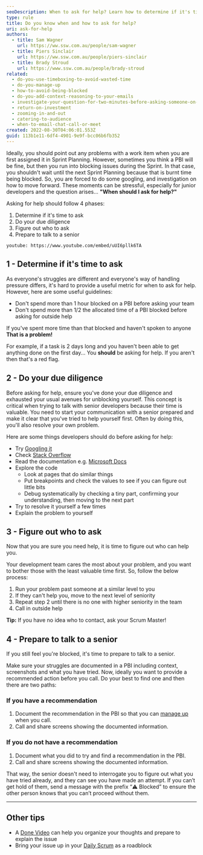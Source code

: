 ```yaml
---
seoDescription: When to ask for help? Learn how to determine if it's time to ask, do your due diligence, figure out who to ask, and prepare to talk to a senior.
type: rule
title: Do you know when and how to ask for help?
uri: ask-for-help
authors:
  - title: Sam Wagner
    url: https://ww.ssw.com.au/people/sam-wagner
  - title: Piers Sinclair
    url: https://ww.ssw.com.au/people/piers-sinclair
  - title: Brady Stroud
    url: https://www.ssw.com.au/people/brady-stroud
related:
  - do-you-use-timeboxing-to-avoid-wasted-time
  - do-you-manage-up
  - how-to-avoid-being-blocked
  - do-you-add-context-reasoning-to-your-emails
  - investigate-your-question-for-two-minutes-before-asking-someone-on-im
  - return-on-investment
  - zooming-in-and-out
  - catering-to-audience
  - when-to-email-chat-call-or-meet
created: 2022-08-30T04:06:01.553Z
guid: 113b1e11-6df4-4901-9e9f-bcc06b6fb352
---
```


Ideally, you should point out any problems with a work item when you are first assigned it in Sprint Planning. However, sometimes you think a PBI will be fine, but then you run into blocking issues during the Sprint. In that case, you shouldn't wait until the next Sprint Planning because that is burnt time being blocked. So, you are forced to do some googling, and investigation on how to move forward. These moments can be stressful, especially for junior developers and the question arises... **"When should I ask for help?"**

Asking for help should follow 4 phases:

1. Determine if it's time to ask
2. Do your due diligence
3. Figure out who to ask
4. Prepare to talk to a senior

<!--endintro-->

`youtube: https://www.youtube.com/embed/uUI6pllk6TA`

## 1 - Determine if it's time to ask

As everyone's struggles are different and everyone's way of handling pressure differs, it's hard to provide a useful metric for when to ask for help. However, here are some useful guidelines:

* Don't spend more than 1 hour blocked on a PBI before asking your team
* Don't spend more than 1/2 the allocated time of a PBI blocked before asking for outside help

If you've spent more time than that blocked and haven't spoken to anyone **That is a problem!**

For example, if a task is 2 days long and you haven't been able to get anything done on the first day... You **should** be asking for help. If you aren't then that's a red flag.

## 2 - Do your due diligence

Before asking for help, ensure you've done your due diligence and exhausted your usual avenues for unblocking yourself. This concept is critical when trying to talk with senior developers because their time is valuable. You need to start your communication with a senior prepared and make it clear that you've tried to help yourself first. Often by doing this, you'll also resolve your own problem.

Here are some things developers should do before asking for help:

* Try [Googling it](/investigate-your-question-for-two-minutes-before-asking-someone-on-im)
* Check [Stack Overflow](https://stackoverflow.com/)
* Read the documentation e.g. [Microsoft Docs](https://docs.microsoft.com/en-au/)
* Explore the code
  * Look at pages that do similar things
  * Put breakpoints and check the values to see if you can figure out little bits
  * Debug systematically by checking a tiny part, confirming your understanding, then moving to the next part
* Try to resolve it yourself a few times
* Explain the problem to yourself

## 3 - Figure out who to ask

Now that you are sure you need help, it is time to figure out who can help you.

Your development team cares the most about your problem, and you want to bother those with the least valuable time first. So, follow the below process:

1. Run your problem past someone at a similar level to you
2. If they can't help you, move to the next level of seniority
3. Repeat step 2 until there is no one with higher seniority in the team
4. Call in outside help

**Tip:** If you have no idea who to contact, ask your Scrum Master!

## 4 - Prepare to talk to a senior

If you still feel you're blocked, it's time to prepare to talk to a senior.

Make sure your struggles are documented in a PBI including context, screenshots and what you have tried. Now, ideally you want to provide a recommended action before you call. Do your best to find one and then there are two paths:

### If you have a recommendation

1. Document the recommendation in the PBI so that you can [manage up](/do-you-manage-up) when you call.
2. Call and share screens showing the documented information.

### If you do **not** have a recommendation

1. Document what you did to try and find a recommendation in the PBI.
2. Call and share screens showing the documented information.

That way, the senior doesn't need to interrogate you to figure out what you have tried already, and they can see you have made an attempt. If you can’t get hold of them, send a message with the prefix “⚠️ Blocked” to ensure the other person knows that you can’t proceed without them.

---

## Other tips

* A [Done Video](/record-a-quick-and-dirty-done-video) can help you organize your thoughts and prepare to explain the issue
* Bring your issue up in your [Daily Scrum](/methodology-daily-scrums) as a roadblock
